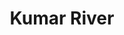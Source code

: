 ---
title: "Kumar River"
title_bn: "কুমার নদী"
description: "It takes off from Padma river at Sadar Upazilla of Faridpur district. It follows through Gopalgonj district and meets with the haor area at Sindhiyaghat of Madaripur district. The length of it is 130 km with 80 meter of width."
---